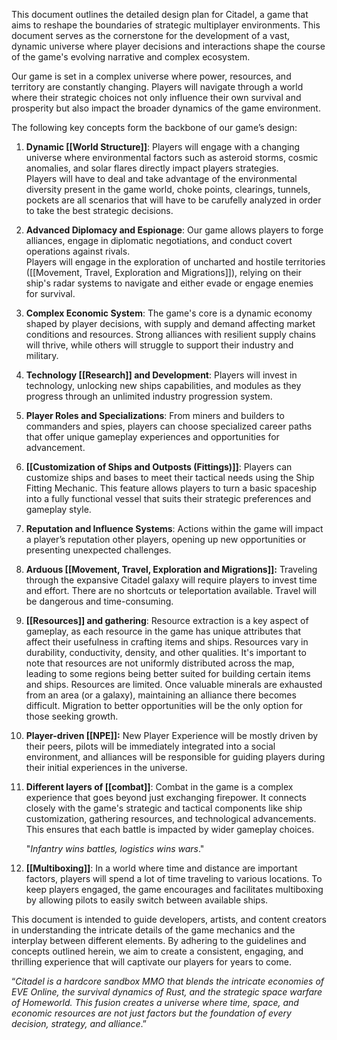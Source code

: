

This document outlines the detailed design plan for Citadel, a game that aims to reshape the boundaries of strategic multiplayer environments. This document serves as the cornerstone for the development of a vast, dynamic universe where player decisions and interactions shape the course of the game's evolving narrative and complex ecosystem.

Our game is set in a complex universe where power, resources, and territory are constantly changing. Players will navigate through a world where their strategic choices not only influence their own survival and prosperity but also impact the broader dynamics of the game environment.

The following key concepts form the backbone of our game’s design:

1. **Dynamic [[World Structure]]**: Players will engage with a changing universe where environmental factors such as asteroid storms, cosmic anomalies, and solar flares directly impact players strategies.  
    Players will have to deal and take advantage of the environmental diversity present in the game world, choke points, clearings, tunnels, pockets are all scenarios that will have to be carufelly analyzed in order to take the best strategic decisions.
    
2. **Advanced Diplomacy and Espionage**: Our game allows players to forge alliances, engage in diplomatic negotiations, and conduct covert operations against rivals.  
    Players will engage in the exploration of uncharted and hostile territories ([[Movement, Travel, Exploration and Migrations]]), relying on their ship's radar systems to navigate and either evade or engage enemies for survival.
    
3. **Complex Economic System**: The game's core is a dynamic economy shaped by player decisions, with supply and demand affecting market conditions and resources. Strong alliances with resilient supply chains will thrive, while others will struggle to support their industry and military.
    
4. **Technology [[Research]] and Development**: Players will invest in technology, unlocking new ships capabilities, and modules as they progress through an unlimited industry progression system.
    
5. **Player Roles and Specializations**: From miners and builders to commanders and spies, players can choose specialized career paths that offer unique gameplay experiences and opportunities for advancement.
    
6. **[[Customization of Ships and Outposts (Fittings)]]**: Players can customize ships and bases to meet their tactical needs using the Ship Fitting Mechanic. This feature allows players to turn a basic spaceship into a fully functional vessel that suits their strategic preferences and gameplay style.
    
7. **Reputation and Influence Systems**: Actions within the game will impact a player’s reputation other players, opening up new opportunities or presenting unexpected challenges.
    
8. **Arduous [[Movement, Travel, Exploration and Migrations]]:** Traveling through the expansive Citadel galaxy will require players to invest time and effort. There are no shortcuts or teleportation available. Travel will be dangerous and time-consuming.
    
9. **[[Resources]] and gathering**: Resource extraction is a key aspect of gameplay, as each resource in the game has unique attributes that affect their usefulness in crafting items and ships. Resources vary in durability, conductivity, density, and other qualities. It's important to note that resources are not uniformly distributed across the map, leading to some regions being better suited for building certain items and ships.  Resources are limited. Once valuable minerals are exhausted from an area (or a galaxy), maintaining an alliance there becomes difficult. Migration to better opportunities will be the only option for those seeking growth.
    
10. **Player-driven [[NPE]]:** New Player Experience will be mostly driven by their peers, pilots will be immediately integrated into a social environment, and alliances will be responsible for guiding players during their initial experiences in the universe.
    
11. **Different layers of [[combat]]**: Combat in the game is a complex experience that goes beyond just exchanging firepower. It connects closely with the game's strategic and tactical components like ship customization, gathering resources, and technological advancements. This ensures that each battle is impacted by wider gameplay choices.
    
    "*Infantry wins battles, logistics wins wars*."
    
12. **[[Multiboxing]]**: In a world where time and distance are important factors, players will spend a lot of time traveling to various locations. To keep players engaged, the game encourages and facilitates multiboxing by allowing pilots to easily switch between available ships.


This document is intended to guide developers, artists, and content creators in understanding the intricate details of the game mechanics and the interplay between different elements. By adhering to the guidelines and concepts outlined herein, we aim to create a consistent, engaging, and thrilling experience that will captivate our players for years to come.

“_Citadel is a hardcore sandbox MMO that blends the intricate economies of EVE Online, the survival dynamics of Rust, and the strategic space warfare of Homeworld. This fusion creates a universe where time, space, and economic resources are not just factors but the foundation of every decision, strategy, and alliance_.”
